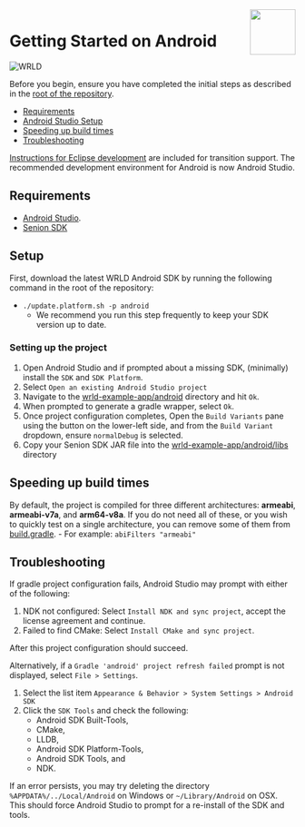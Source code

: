 <a href="http://www.wrld3d.com/">
    <img src="http://cdn2.eegeo.com/wp-content/uploads/2017/04/WRLD_Blue.png" align="right" height="80px" />
</a>

# Getting Started on Android

![WRLD](http://cdn2.eegeo.com/wp-content/uploads/2017/04/screenselection01.png)


Before you begin, ensure you have completed the initial steps as described in the [root of the repository](https://github.com/wrld3d/wrld-example-app).

* [Requirements](#requirements)
* [Android Studio Setup](#setup)
* [Speeding up build times](#speeding-up-build-times)
* [Troubleshooting](#troubleshooting)

[Instructions for Eclipse development](#eclipse-project-setup-legacy) are included for transition support. The recommended development environment for Android is now Android Studio.  

## Requirements

- [Android Studio](https://developer.android.com/studio/).
- [Senion SDK](https://senion.com/)

## Setup

First, download the latest WRLD Android SDK by running the following command in the root of the repository:

*   `./update.platform.sh -p android`
    *   We recommend you run this step frequently to keep your SDK version up to date.

### Setting up the project

1. Open Android Studio and if prompted about a missing SDK, (minimally) install the `SDK` and `SDK Platform`.
2. Select `Open an existing Android Studio project`
3. Navigate to the [wrld-example-app/android](https://github.com/wrld3d/wrld-example-app/tree/master/android) directory and hit `Ok`.
4. When prompted to generate a gradle wrapper, select `Ok`.
5. Once project configuration completes, Open the `Build Variants` pane using the button on the lower-left side, and from the `Build Variant` dropdown, ensure `normalDebug` is selected.
6. Copy your Senion SDK JAR file into the [wrld-example-app/android/libs](https://github.com/wrld3d/wrld-example-app/tree/master/android/libs) directory

## Speeding up build times

By default, the project is compiled for three different architectures: **armeabi**, **armeabi-v7a**, and **arm64-v8a**.
If you do not need all of these, or you wish to quickly test on a single architecture, you can remove some of them from [build.gradle](/android/build.gradle#L63).
    -   For example: `abiFilters "armeabi"`

## Troubleshooting

If gradle project configuration fails, Android Studio may prompt with either of the following:

1. NDK not configured: Select `Install NDK and sync project`, accept the license agreement and continue.
2. Failed to find CMake: Select `Install CMake and sync project`.

After this project configuration should succeed.

Alternatively, if a `Gradle 'android' project refresh failed` prompt is not displayed, select `File > Settings`.

1. Select the list item `Appearance & Behavior > System Settings > Android SDK`
2. Click the `SDK Tools` and check the following:
    * Android SDK Built-Tools,
    * CMake,
    * LLDB,
    * Android SDK Platform-Tools,
    * Android SDK Tools, and
    * NDK.

If an error persists, you may try deleting the directory `%APPDATA%/../Local/Android` on Windows or `~/Library/Android` on OSX.  This should force Android Studio to prompt for a re-install of the SDK and tools.
